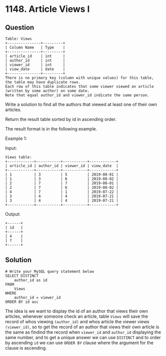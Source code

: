 # 1148. Article Views I

## Question

```
Table: Views
+---------------+---------+
| Column Name   | Type    |
+---------------+---------+
| article_id    | int     |
| author_id     | int     |
| viewer_id     | int     |
| view_date     | date    |
+---------------+---------+
There is no primary key (column with unique values) for this table, the table may have duplicate rows.
Each row of this table indicates that some viewer viewed an article (written by some author) on some date. 
Note that equal author_id and viewer_id indicate the same person.
```

Write a solution to find all the authors that viewed at least one of their own articles.

Return the result table sorted by id in ascending order.

The result format is in the following example.
 

Example 1:

Input: 
```
Views table:
+------------+-----------+-----------+------------+
| article_id | author_id | viewer_id | view_date  |
+------------+-----------+-----------+------------+
| 1          | 3         | 5         | 2019-08-01 |
| 1          | 3         | 6         | 2019-08-02 |
| 2          | 7         | 7         | 2019-08-01 |
| 2          | 7         | 6         | 2019-08-02 |
| 4          | 7         | 1         | 2019-07-22 |
| 3          | 4         | 4         | 2019-07-21 |
| 3          | 4         | 4         | 2019-07-21 |
+------------+-----------+-----------+------------+
```
Output: 
```
+------+
| id   |
+------+
| 4    |
| 7    |
+------+
```
## Solution
```
# Write your MySQL query statement below
SELECT DISTINCT
    author_id as id
FROM
    Views
WHERE
    author_id = viewer_id
ORDER BY id asc
```

The idea is we want to display the id of an author that views their own articles, whenever someone check an article, table `Views` will save the record of whos viewing `(author_id)` and whos article the viewer views `(viewer_id)`, so to get the record of an author that views their own article is the same as findind the record when `viewer_id` and `author_id` displaying the same number, and to get a unique answer we can use `DISTINCT` and to order by ascending `id` we can use `ORDER BY` clause where the argument for the clause is ascending.